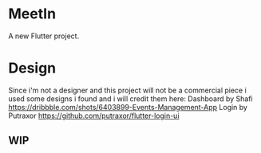 # MeetIn

A new Flutter project.

# Design
Since i'm not a designer and this project will not be a commercial piece i used some designs i found and i will credit them here:
Dashboard by Shafi https://dribbble.com/shots/6403899-Events-Management-App
Login by Putraxor https://github.com/putraxor/flutter-login-ui

## WIP
